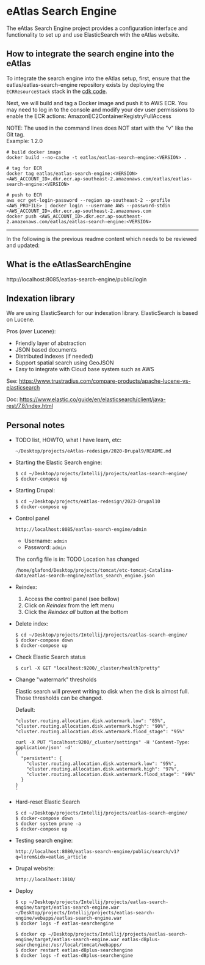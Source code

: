 # eAtlas Search Engine
The eAtlas Search Engine project provides a configuration interface and functionality to set up and use ElasticSearch
with the eAtlas website.

## How to integrate the search engine into the eAtlas
To integrate the search engine into the eAtlas setup, first, ensure that the eatlas/eatlas-search-engine repository
exists by deploying the `ECRResourceStack` stack in the [cdk code](https://github.com/AIMS/eatlas-infrastructure).

Next, we will build and tag a Docker image and push it to AWS ECR. You may need to log in to the console and modify
your dev user permissions to enable the ECR actions: AmazonEC2ContainerRegistryFullAccess

NOTE: The <VERSION> used in the command lines does NOT start with the "v" like the Git tag.  
Example: 1.2.0
```shell
# build docker image
docker build --no-cache -t eatlas/eatlas-search-engine:<VERSION> .

# tag for ECR
docker tag eatlas/eatlas-search-engine:<VERSION> <AWS_ACCOUNT_ID>.dkr.ecr.ap-southeast-2.amazonaws.com/eatlas/eatlas-search-engine:<VERSION>

# push to ECR
aws ecr get-login-password --region ap-southeast-2 --profile <AWS_PROFILE> | docker login --username AWS --password-stdin <AWS_ACCOUNT_ID>.dkr.ecr.ap-southeast-2.amazonaws.com
docker push <AWS_ACCOUNT_ID>.dkr.ecr.ap-southeast-2.amazonaws.com/eatlas/eatlas-search-engine:<VERSION>
```




---  
  
In the following is the previous readme content which needs to be reviewed and updated:  

## What is the eAtlasSearchEngine

http://localhost:8085/eatlas-search-engine/public/login

## Indexation library

We are using ElasticSearch for our indexation library.
ElasticSearch is based on Lucene.

Pros (over Lucene):
* Friendly layer of abstraction
* JSON based documents
* Distributed indexes (if needed)
* Support spatial search using GeoJSON
* Easy to integrate with Cloud base system such as AWS

See: https://www.trustradius.com/compare-products/apache-lucene-vs-elasticsearch

Doc:
https://www.elastic.co/guide/en/elasticsearch/client/java-rest/7.8/index.html

## Personal notes

- TODO list, HOWTO, what I have learn, etc:
  ```
  ~/Desktop/projects/eAtlas-redesign/2020-Drupal9/README.md
  ```

- Starting the Elastic Search engine:
  ```
  $ cd ~/Desktop/projects/Intellij/projects/eatlas-search-engine/
  $ docker-compose up
  ```

- Starting Drupal:
  ```
  $ cd ~/Desktop/projects/eAtlas-redesign/2023-Drupal10
  $ docker-compose up
  ```

- Control panel
  ```
  http://localhost:8085/eatlas-search-engine/admin
  ```
  - Username: `admin`
  - Password: `admin`

  The config file is in: TODO Location has changed
  ```
  /home/glafond/Desktop/projects/tomcat/etc-tomcat-Catalina-data/eatlas-search-engine/eatlas_search_engine.json
  ```

- Reindex:
  1. Access the control panel (see bellow)
  2. Click on *Reindex* from the left menu
  3. Click the *Reindex all* button at the bottom

- Delete index:

  ```
  $ cd ~/Desktop/projects/Intellij/projects/eatlas-search-engine/
  $ docker-compose down
  $ docker-compose up
  ```

- Check Elastic Search status

  ```
  $ curl -X GET "localhost:9200/_cluster/health?pretty"
  ```

- Change "watermark" thresholds

  Elastic search will prevent writing to disk when the disk is almost full.
  Those thresholds can be changed.
  
  Default:
  ```
  "cluster.routing.allocation.disk.watermark.low": "85%",
  "cluster.routing.allocation.disk.watermark.high": "90%",
  "cluster.routing.allocation.disk.watermark.flood_stage": "95%"
  ```

  ```
  curl -X PUT "localhost:9200/_cluster/settings" -H 'Content-Type: application/json' -d'
  {
    "persistent": {
      "cluster.routing.allocation.disk.watermark.low": "95%",
      "cluster.routing.allocation.disk.watermark.high": "97%",
      "cluster.routing.allocation.disk.watermark.flood_stage": "99%"
    }
  }
  '
  ```

- Hard-reset Elastic Search

  ```
  $ cd ~/Desktop/projects/Intellij/projects/eatlas-search-engine/
  $ docker-compose down
  $ docker system prune -a
  $ docker-compose up
  ```

- Testing search engine:
  ```
  http://localhost:8080/eatlas-search-engine/public/search/v1?q=lorem&idx=eatlas_article
  ```

- Drupal website:
  ```
  http://localhost:1010/
  ```

- Deploy

  ```
  $ cp ~/Desktop/projects/Intellij/projects/eatlas-search-engine/target/eatlas-search-engine.war ~/Desktop/projects/Intellij/projects/eatlas-search-engine/webapps/eatlas-search-engine.war
  $ docker logs -f eatlas-searchengine
  ```

  ```
  $ docker cp ~/Desktop/projects/Intellij/projects/eatlas-search-engine/target/eatlas-search-engine.war eatlas-d8plus-searchengine:/usr/local/tomcat/webapps/
  $ docker restart eatlas-d8plus-searchengine
  $ docker logs -f eatlas-d8plus-searchengine
  ```
